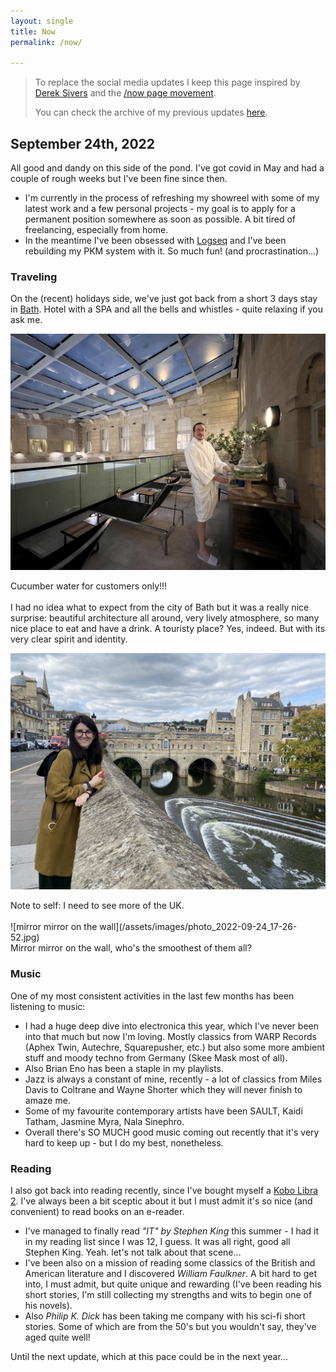 ```yaml
---
layout: single
title: Now
permalink: /now/

---
```

> To replace the social media updates I keep this page inspired by [Derek Sivers](http://sivers.org/) and the [/now page movement](https://nownownow.com/about).
>
> You can check the archive of my previous updates [here](https://blog.mauromotion.com/now_archive/).

## September 24th, 2022

All good and dandy on this side of the pond. I've got covid in May and had a couple of rough weeks but I've been fine since then.

- I'm currently in the process of refreshing my showreel with some of my latest work and a few personal projects - my goal is to apply for a permanent position somewhere as soon as possible. A bit tired of freelancing, especially from home.
- In the meantime I've been obsessed with [Logseq](https://logseq.com/) and I've been rebuilding my PKM system with it. So much fun! (and procrastination...)

### Traveling  
On the (recent) holidays side, we've just got back from a short 3 days stay in [Bath](https://www.historic-uk.com/HistoryMagazine/DestinationsUK/Bath/). Hotel with a SPA and all the bells and whistles - quite relaxing if you ask me.

![cucumber water](/assets/images/IMG_8086.JPG)
<figcaption>Cucumber water for customers only!!!</figcaption>
<br>
I had no idea what to expect from the city of Bath but it was a really nice surprise: beautiful architecture all around, very lively atmosphere, so many nice place to eat and have a drink. A touristy place? Yes, indeed. But with its very clear spirit and identity.

![beauties of Bath](/assets/images/Bath_Flavia.jpg)

<figcaption>Note to self: I need to see more of the UK.</figcaption>
<br>
![mirror mirror on the wall](/assets/images/photo_2022-09-24_17-26-52.jpg)
<figcaption>Mirror mirror on the wall, who's the smoothest of them all?</figcaption>


### Music
One of my most consistent activities in the last few months has been listening to music:  
- I had a huge deep dive into electronica this year, which I've never been into that much but now I'm loving. Mostly classics from WARP Records (Aphex Twin, Autechre, Squarepusher, etc.) but also some more ambient stuff and moody techno from Germany (Skee Mask most of all).
- Also Brian Eno has been a staple in my playlists.
- Jazz is always a constant of mine, recently - a lot of classics from Miles Davis to Coltrane and Wayne Shorter which they will never finish to amaze me.  
- Some of my favourite contemporary artists have been SAULT, Kaidi Tatham, Jasmine Myra, Nala Sinephro.  
- Overall there's SO MUCH good music coming out recently that it's very hard to keep up - but I do my best, nonetheless.

### Reading  
I also got back into reading recently, since I've bought myself a [Kobo Libra 2](https://us.kobobooks.com/products/kobo-libra-2). I've always been a bit sceptic about it but I must admit it's so nice (and convenient) to read books on an e-reader.
- I've managed to finally read *"IT" by Stephen King* this summer - I had it in my reading list since I was 12, I guess. It was all right, good all Stephen King. Yeah. let's not talk about that scene...
- I've been also on a mission of reading some classics of the British and American literature and I discovered *William Faulkner*. A bit hard to get into, I must admit, but quite unique and rewarding (I've been reading his short stories, I'm still collecting my strengths and wits to begin one of his novels).  
- Also *Philip K. Dick* has been taking me company with his sci-fi short stories. Some of which are from the 50's but you wouldn't say, they've aged quite well!

Until the next update, which at this pace could be in the next year...
